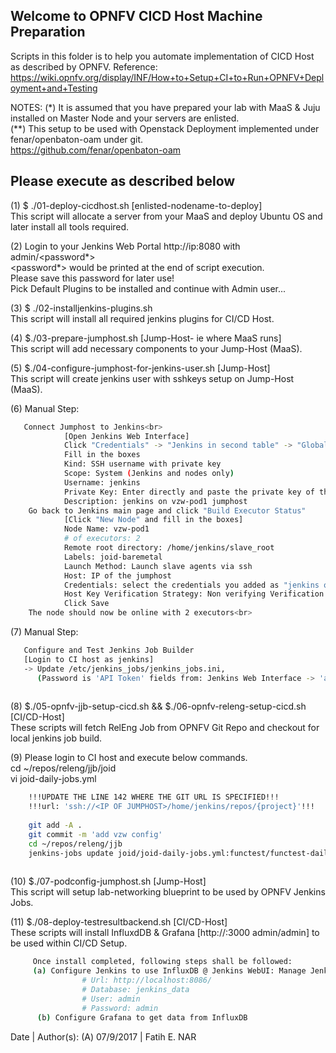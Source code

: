Welcome to OPNFV CICD Host Machine Preparation
----

Scripts in this folder is to help you automate implementation of CICD Host as described by OPNFV.
Reference: https://wiki.opnfv.org/display/INF/How+to+Setup+CI+to+Run+OPNFV+Deployment+and+Testing

NOTES:
(*) It is assumed that you have prepared your lab with MaaS & Juju installed on Master Node and your servers are enlisted. <br>
(**) This setup to be used with Openstack Deployment implemented under fenar/openbaton-oam under git.<br>
https://github.com/fenar/openbaton-oam

Please execute as described below
----

(1) $ ./01-deploy-cicdhost.sh [enlisted-nodename-to-deploy] <br>
    This script will allocate a server from your MaaS and deploy Ubuntu OS and later install all tools required.

(2) Login to your Jenkins Web Portal http://ip:8080 with admin/<password*> <br>
    <password*> would be printed at the end of script execution. <br>
    Please save this password for later use! <br>
    Pick Default Plugins to be installed and continue with Admin user...
  
(3) $ ./02-installjenkins-plugins.sh <br>
     This script will install all required jenkins plugins for CI/CD Host.

(4) $./03-prepare-jumphost.sh [Jump-Host- ie where MaaS runs] <br>
     This script will add necessary components to your Jump-Host (MaaS).
     
(5) $./04-configure-jumphost-for-jenkins-user.sh [Jump-Host] <br>
     This script will create jenkins user with sshkeys setup on Jump-Host (MaaS).
     
(6) Manual Step: 
```sh
   Connect Jumphost to Jenkins<br>
            [Open Jenkins Web Interface]
            Click "Credentials" -> "Jenkins in second table" -> "Global Credentials" -> "Add Credentials"
            Fill in the boxes
            Kind: SSH username with private key
            Scope: System (Jenkins and nodes only)
            Username: jenkins
            Private Key: Enter directly and paste the private key of the jenkins user you created on the jumphost<br>
            Description: jenkins on vzw-pod1 jumphost
    Go back to Jenkins main page and click "Build Executor Status"
            [Click "New Node" and fill in the boxes]
            Node Name: vzw-pod1
            # of executors: 2
            Remote root directory: /home/jenkins/slave_root
            Labels: joid-baremetal
            Launch Method: Launch slave agents via ssh
            Host: IP of the jumphost
            Credentials: select the credentials you added as "jenkins on vzw-pod1 jumphost"
            Host Key Verification Strategy: Non verifying Verification Strategy
            Click Save
    The node should now be online with 2 executors<br>
```
(7) Manual Step: 
```sh
   Configure and Test Jenkins Job Builder
   [Login to CI host as jenkins]
   -> Update /etc/jenkins_jobs/jenkins_jobs.ini, 
      (Password is 'API Token' fields from: Jenkins Web Interface -> 'admin' -> 'Configure' -> 'Show API Token')
    
```     
(8) $./05-opnfv-jjb-setup-cicd.sh && $./06-opnfv-releng-setup-cicd.sh [CI/CD-Host] <br>
     These scripts will fetch RelEng Job from OPNFV Git Repo and checkout for local jenkins job build. <br>

(9) Please login to CI host and execute below commands. <br>
     cd ~/repos/releng/jjb/joid <br>
     vi joid-daily-jobs.yml <br>
```sh 
    !!!UPDATE THE LINE 142 WHERE THE GIT URL IS SPECIFIED!!!
    !!!url: 'ssh://<IP OF JUMPHOST>/home/jenkins/repos/{project}'!!!
 
    git add -A .
    git commit -m 'add vzw config'
    cd ~/repos/releng/jjb
    jenkins-jobs update joid/joid-daily-jobs.yml:functest/functest-daily-jobs.yml:yardstick/yardstick-daily-jobs.yml:global/installer-params.yml:global/slave-params.yml
 
```    
     
(10) $./07-podconfig-jumphost.sh [Jump-Host] <br>
     This script will setup lab-networking blueprint to be used by OPNFV Jenkins Jobs.
     
(11) $./08-deploy-testresultbackend.sh [CI/CD-Host] <br>
     These scripts will install InfluxdDB & Grafana [http://<CICD-HOST>:3000 admin/admin] to be used within CI/CD Setup. <br>
```sh
     Once install completed, following steps shall be followed:
     (a) Configure Jenkins to use InfluxDB @ Jenkins WebUI: Manage Jenkins -> Configure System -> new influxdb target
                # Url: http://localhost:8086/
                # Database: jenkins_data
                # User: admin
                # Password: admin
      (b) Configure Grafana to get data from InfluxDB
```
Date | Author(s):
(A) 07/9/2017 | Fatih E. NAR
